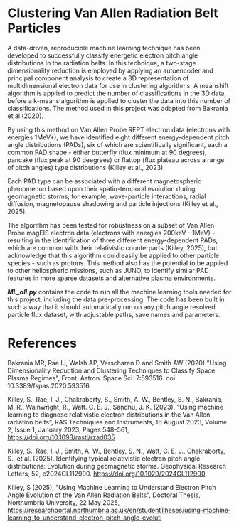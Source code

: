 # Clustering Van Allen Radiation Belt Particles 
A data-driven, reproducible machine learning technique has been developed to successfully classify energetic electron pitch angle distributions in the radiation belts. In this technique, a two-stage dimensionality reduction is employed by applying an autoencoder and principal component analysis to create a 3D representation of multidimensional electron data for use in clustering algorithms. A meanshift algorithm is applied to predict the number of classifications in the 3D data, before a k-means algorithm is applied to cluster the data into this number of classifications. The method used in this project was adapted from Bakrania et al (2020).

By using this method on Van Allen Probe REPT electron data (electrons with energies 1MeV+), we have identified eight different energy-dependent pitch angle distributions (PADs), six of which are scientifically significant, each a common PAD shape - either butterfly (flux minimum at 90 degrees), pancake (flux peak at 90 deegrees) or flattop (flux plateau across a range of pitch angles) type distributions (Killey et al., 2023). 

Each PAD type can be associated with a different magnetospheric phenomenon based upon their spatio-temporal evolution during geomagnetic storms, for example, wave-particle interactions, radial diffusion, magnetopause shadowing and particle injections (Killey et al., 2025).

The algorithm has been tested for robustness on a subset of Van Allen Probe magEIS electron data (electrons with energies 200keV - 1MeV) - resulting in the identification of three different energy-dependent PADs, which are common with their relativistic counterparts (Killey, 2025), but acknowledge that this algorithm could easily be applied to other particle species - such as protons. This method also has the potential to be applied to other heliospheric missions, such as JUNO, to identify similar PAD features in more sparse datasets and alternative plasma environments.

***ML_all.py*** contains the code to run all the machine learning tools needed for this project, including the data pre-processing. The code has been built in such a way that it should automatically run on any pitch angle resolved particle flux dataset, with adjustable paths, save names and parameters.

# References
Bakrania MR, Rae IJ, Walsh AP, Verscharen D and Smith AW (2020) "Using Dimensionality Reduction and Clustering Techniques to Classify Space Plasma Regimes", Front. Astron. Space Sci. 7:593516. doi: 10.3389/fspas.2020.593516

Killey, S., Rae, I. J., Chakraborty, S., Smith, A. W., Bentley, S. N., Bakrania, M. R.,  Wainwright, R., Watt. C. E. J., Sandhu, J. K. (2023), “Using machine learning to diagnose relativistic electron distributions in the Van Allen radiation belts”, RAS Techniques and Instruments, 16 August 2023, Volume 2, Issue 1, January 2023, Pages 548–561, https://doi.org/10.1093/rasti/rzad035

Killey, S., Rae, I. J., Smith, A. W., Bentley, S. N., Watt, C. E. J., Chakraborty, S., et al. (2025). Identifying typical relativistic electron pitch angle distributions: Evolution during geomagnetic storms. Geophysical Research Letters, 52, e2024GL112900. https://doi.org/10.1029/2024GL112900

Killey, S (2025), "Using Machine Learning to Understand Electron Pitch Angle Evolution of the Van Allen Radiation Belts", Doctoral Thesis, Northumbria University, 22 May 2025, https://researchportal.northumbria.ac.uk/en/studentTheses/using-machine-learning-to-understand-electron-pitch-angle-evoluti
